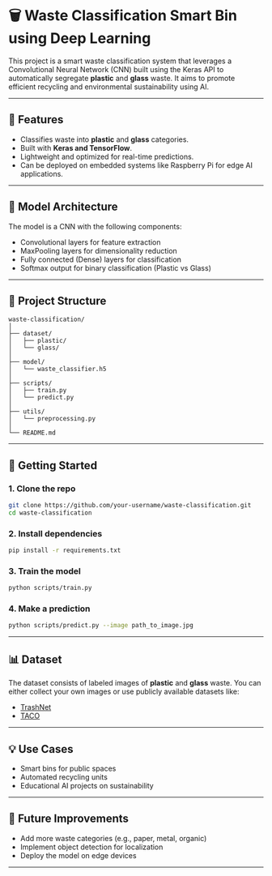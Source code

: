 # 🗑️ Waste Classification Smart Bin using Deep Learning

This project is a smart waste classification system that leverages a Convolutional Neural Network (CNN) built using the Keras API to automatically segregate **plastic** and **glass** waste. It aims to promote efficient recycling and environmental sustainability using AI.

---

## 🚀 Features

- Classifies waste into **plastic** and **glass** categories.
- Built with **Keras and TensorFlow**.
- Lightweight and optimized for real-time predictions.
- Can be deployed on embedded systems like Raspberry Pi for edge AI applications.

---

## 🧠 Model Architecture

The model is a CNN with the following components:
- Convolutional layers for feature extraction
- MaxPooling layers for dimensionality reduction
- Fully connected (Dense) layers for classification
- Softmax output for binary classification (Plastic vs Glass)

---

## 📁 Project Structure

```
waste-classification/
│
├── dataset/
│   ├── plastic/
│   └── glass/
│
├── model/
│   └── waste_classifier.h5
│
├── scripts/
│   ├── train.py
│   └── predict.py
│
├── utils/
│   └── preprocessing.py
│
└── README.md
```

---

## 🏁 Getting Started

### 1. Clone the repo

```bash
git clone https://github.com/your-username/waste-classification.git
cd waste-classification
```

### 2. Install dependencies

```bash
pip install -r requirements.txt
```

### 3. Train the model

```bash
python scripts/train.py
```

### 4. Make a prediction

```bash
python scripts/predict.py --image path_to_image.jpg
```

---

## 📊 Dataset

The dataset consists of labeled images of **plastic** and **glass** waste. You can either collect your own images or use publicly available datasets like:

- [TrashNet](https://github.com/garythung/trashnet)
- [TACO](https://tacodataset.org)

---

## 💡 Use Cases

- Smart bins for public spaces
- Automated recycling units
- Educational AI projects on sustainability

---

## 🤖 Future Improvements

- Add more waste categories (e.g., paper, metal, organic)
- Implement object detection for localization
- Deploy the model on edge devices

---

